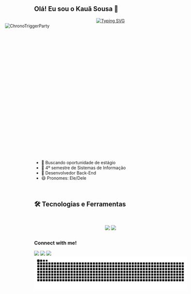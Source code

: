 ## Olá! Eu sou o Kauã Sousa 👋
<div align="center">
  <a href="https://git.io/typing-svg">
    <img src="https://readme-typing-svg.demolab.com?font=&size=22&duration=2000&pause=1000&color=F7F7F7&center=true&width=435&lines=Welcome+to+my+profile!" alt="Typing SVG" />
  </a>
</div>

<div>
  <img align="right" alt="ChronoTriggerParty" height="450" width="450" hspace="150"  src="https://i.pinimg.com/originals/7b/8b/33/7b8b33da0fecfe279ca67c6fc93811b7.gif">
</div>

    
- 🔭 Buscando oportunidade de estágio
- 🌱 4º semestre de Sistemas de Informação
- 👾 Desenvolvedor Back-End
- 😄 Pronomes: Ele/Dele
  
<p>
ㅤㅤ 
</p>

## 🛠️ Tecnologias e Ferramentas
<br>

<p align="center">
  <img src="https://skillicons.dev/icons?i=java,python,mysql,git" />
  <img src="https://skillicons.dev/icons?i=github,vscode,figma" />
</p>
 
  ##
  
  ### Connect with me!
<div> 
  <a href="https://instagram.com/saintkaua" target="_blank"><img src="https://img.shields.io/badge/-Instagram-%23E4405F?style=for-the-badge&logo=instagram&logoColor=white" target="_blank"></a>
  <a href = "mailto:kauasousa.alves1@gmail.com"><img src="https://img.shields.io/badge/-Gmail-%23333?style=for-the-badge&logo=gmail&logoColor=white" target="_blank"></a>
  <a href="https://www.linkedin.com/in/saintkaua" target="_blank"><img src="https://img.shields.io/badge/-LinkedIn-%230077B5?style=for-the-badge&logo=linkedin&logoColor=white" target="_blank"></a> 
  
</div>

<picture align="center">
  <source media="(prefers-color-scheme: dark)" srcset="https://raw.githubusercontent.com/saintknx/saintknx/output/github-contribution-grid-snake-dark.svg">
  <source media="(prefers-color-scheme: light)" srcset="https://raw.githubusercontent.com/saintknx/saintknx/output/github-contribution-grid-snake-dark.svg">
  <img align="center" alt="github contribution grid snake animation" src="https://raw.githubusercontent.com/saintknx/saintknx/output/github-contribution-grid-snake.svg">
</picture>
